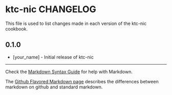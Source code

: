 ktc-nic CHANGELOG
=================

This file is used to list changes made in each version of the ktc-nic cookbook.

0.1.0
-----
- [your_name] - Initial release of ktc-nic

- - -
Check the [Markdown Syntax Guide](http://daringfireball.net/projects/markdown/syntax) for help with Markdown.

The [Github Flavored Markdown page](http://github.github.com/github-flavored-markdown/) describes the differences between markdown on github and standard markdown.
